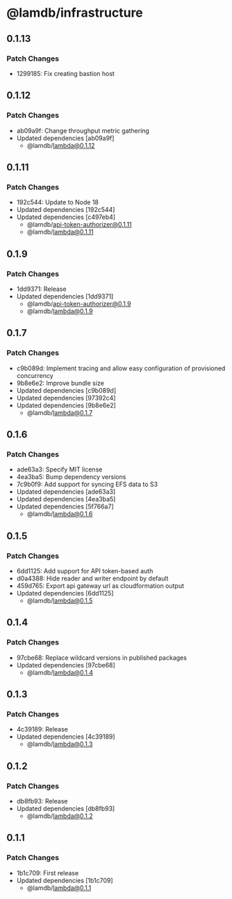 # @lamdb/infrastructure

## 0.1.13

### Patch Changes

- 1299185: Fix creating bastion host

## 0.1.12

### Patch Changes

- ab09a9f: Change throughput metric gathering
- Updated dependencies [ab09a9f]
  - @lamdb/lambda@0.1.12

## 0.1.11

### Patch Changes

- 192c544: Update to Node 18
- Updated dependencies [192c544]
- Updated dependencies [c497eb4]
  - @lamdb/api-token-authorizer@0.1.11
  - @lamdb/lambda@0.1.11

## 0.1.9

### Patch Changes

- 1dd9371: Release
- Updated dependencies [1dd9371]
  - @lamdb/api-token-authorizer@0.1.9
  - @lamdb/lambda@0.1.9

## 0.1.7

### Patch Changes

- c9b089d: Implement tracing and allow easy configuration of provisioned concurrency
- 9b8e6e2: Improve bundle size
- Updated dependencies [c9b089d]
- Updated dependencies [97392c4]
- Updated dependencies [9b8e6e2]
  - @lamdb/lambda@0.1.7

## 0.1.6

### Patch Changes

- ade63a3: Specify MIT license
- 4ea3ba5: Bump dependency versions
- 7c9b0f9: Add support for syncing EFS data to S3
- Updated dependencies [ade63a3]
- Updated dependencies [4ea3ba5]
- Updated dependencies [5f766a7]
  - @lamdb/lambda@0.1.6

## 0.1.5

### Patch Changes

- 6dd1125: Add support for API token-based auth
- d0a4388: Hide reader and writer endpoint by default
- 459d765: Export api gateway url as cloudformation output
- Updated dependencies [6dd1125]
  - @lamdb/lambda@0.1.5

## 0.1.4

### Patch Changes

- 97cbe68: Replace wildcard versions in published packages
- Updated dependencies [97cbe68]
  - @lamdb/lambda@0.1.4

## 0.1.3

### Patch Changes

- 4c39189: Release
- Updated dependencies [4c39189]
  - @lamdb/lambda@0.1.3

## 0.1.2

### Patch Changes

- db8fb93: Release
- Updated dependencies [db8fb93]
  - @lamdb/lambda@0.1.2

## 0.1.1

### Patch Changes

- 1b1c709: First release
- Updated dependencies [1b1c709]
  - @lamdb/lambda@0.1.1
